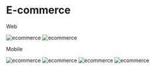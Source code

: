 # E-commerce

Web

![ecommerce](Demo%20Image/ecommarce%20h.png)
![ecommerce](Demo%20Image/ecommarce%20s.png)

Mobile

![ecommerce](Demo%20Image/home.jpg)
![ecommerce](Demo%20Image/Details.jpg)
![ecommerce](Demo%20Image/signin.jpg)
![ecommerce](Demo%20Image/checkout.jpg)
